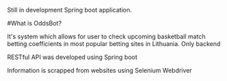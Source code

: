 Still in development Spring boot application.

#What is OddsBot?

It's system which allows for user to check upcoming basketball match betting coefficients in most popular betting sites in Lithuania.
Only backend

RESTful API was developed using Spring boot

Information is scrapped from websites using Selenium Webdriver
